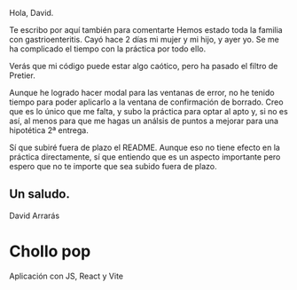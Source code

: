 
Hola, David.

Te escribo por aquí también para comentarte Hemos estado toda la familia con gastrioenteritis. Cayó hace 2 días mi mujer y mi hijo, y ayer yo. Se me ha complicado el tiempo con la práctica por todo ello.

Verás que mi código puede estar algo caótico, pero ha pasado el filtro de Pretier. 

Aunque he logrado hacer modal para las ventanas de error, no he tenido tiempo para poder aplicarlo a la ventana de confirmación de borrado. Creo que es lo único que me falta, y subo la práctica para optar al apto y, si no es así, al menos para que me hagas un análsis de puntos a mejorar para una hipotética 2ª entrega.

Sí que subiré fuera de plazo el README. Aunque eso no tiene efecto en la práctica directamente, sí que entiendo que es un aspecto importante pero espero que no te importe que sea subido fuera de plazo.

Un saludo.
--
David Arrarás



# Chollo pop

Aplicación con JS, React y Vite

